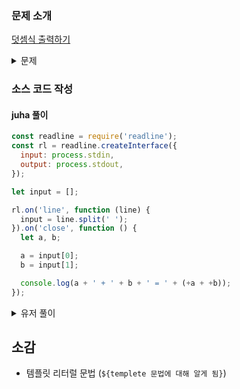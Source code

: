 ### 문제 소개

[덧셈식 출력하기](https://school.programmers.co.kr/learn/courses/30/lessons/181947)

<details>
<summary>문제</summary>
<div markdown="1">

두 정수 a, b가 주어질 때 다음과 같은 형태의 계산식을 출력하는 코드를 작성해 보세요.

```
a + b = c
```

</div>
</details>

### 소스 코드 작성

#### juha 풀이

```js
const readline = require('readline');
const rl = readline.createInterface({
  input: process.stdin,
  output: process.stdout,
});

let input = [];

rl.on('line', function (line) {
  input = line.split(' ');
}).on('close', function () {
  let a, b;

  a = input[0];
  b = input[1];

  console.log(a + ' + ' + b + ' = ' + (+a + +b));
});
```

<details>
<summary>유저 풀이</summary>
<div markdown="2">

```js
const readline = require('readline');
const rl = readline.createInterface({
  input: process.stdin,
  output: process.stdout,
});

let input = [];

rl.on('line', function (line) {
  input = line.split(' ');
}).on('close', function () {
  const a = Number(input[0]);
  const b = Number(input[1]);
  console.log(`${a} + ${b} = ${a + b}`);
});
```

</div>
</details>

## 소감

- 템플릿 리터럴 문법 (`${templete 문법에 대해 알게 됨}`)

